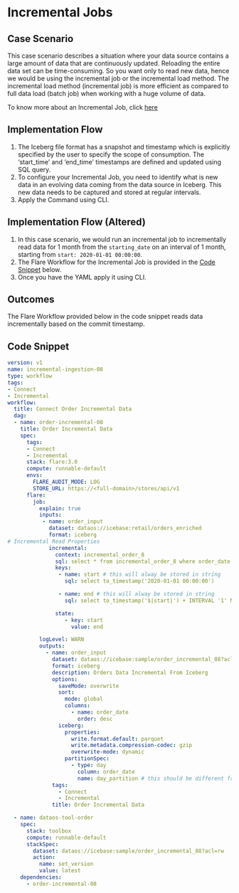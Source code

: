 # Incremental Jobs


## Case Scenario

This case scenario describes a situation where your data source contains a large amount of data that are continuously updated. Reloading the entire data set can be time-consuming. So you want only to read new data, hence we would be using the incremental job or the incremental load method. The incremental load method (incremental job) is more efficient as compared to full data load (batch job) when working with a huge volume of data. 

To know more about an Incremental Job, click [here](/resources/stacks/flare/case_scenario/#incremental-job)

## Implementation Flow

1. The Iceberg file format has a snapshot and timestamp which is explicitly specified by the user to specify the scope of consumption. The ‘start_time’ and ‘end_time’ timestamps are defined and updated using SQL query.
2. To configure your Incremental Job, you need to identify what is new data in an evolving data coming from the data source in Iceberg. This new data needs to be captured and stored at regular intervals.
3. Apply the Command using CLI.

## Implementation Flow (Altered)

1. In this case scenario, we would run an incremental job to incrementally read data for 1 month from the `starting_date` on an interval of 1 month, starting from `start: 2020-01-01 00:00:00`.
2. The Flare Workflow for the Incremental Job is provided in the [Code Snippet](/resources/stacks/flare/case_scenario/incremental_jobs/#code-snippet) below.
3. Once you have the YAML apply it using CLI.

## Outcomes

The Flare Workflow provided below in the code snippet reads data incrementally based on the commit timestamp.

## Code Snippet

```yaml
version: v1
name: incremental-ingestion-08
type: workflow
tags:
- Connect
- Incremental
workflow:
  title: Connect Order Incremental Data
  dag:
  - name: order-incremental-08
    title: Order Incremental Data
    spec:
      tags:
      - Connect
      - Incremental
      stack: flare:3.0
      compute: runnable-default
      envs:
        FLARE_AUDIT_MODE: LOG
        STORE_URL: https://<full-domain>/stores/api/v1
      flare:
        job:
          explain: true
          inputs:
           - name: order_input
             dataset: dataos://icebase:retail/orders_enriched
             format: iceberg
# Incremental Read Properties
             incremental:
               context: incremental_order_8
               sql: select * from incremental_order_8 where order_date > '$|start|' AND order_date <= '$|end|'
               keys:
                - name: start # this will alway be stored in string
                  sql: select to_timestamp('2020-01-01 00:00:00')

                - name: end # this will alway be stored in string
                  sql: select to_timestamp('$|start|') + INTERVAL '1' MONTH

               state:
                  - key: start
                    value: end

          logLevel: WARN
          outputs:
            - name: order_input
              dataset: dataos://icebase:sample/order_incremental_08?acl=rw
              format: iceberg
              description: Orders Data Incremental From Iceberg
              options:
                saveMode: overwrite
                sort:
                  mode: global
                  columns:
                    - name: order_date
                      order: desc
                iceberg:
                  properties:
                    write.format.default: parquet
                    write.metadata.compression-codec: gzip
                    overwrite-mode: dynamic
                  partitionSpec:
                    - type: day
                      column: order_date
                      name: day_partition # this should be different from column names in schema in column
              tags:
                - Connect
                - Incremental
              title: Order Incremental Data

  - name: dataos-tool-order
    spec:
      stack: toolbox
      compute: runnable-default
      stackSpec:
        dataset: dataos://icebase:sample/order_incremental_08?acl=rw
        action:
          name: set_version
          value: latest
    dependencies:
      - order-incremental-08
```